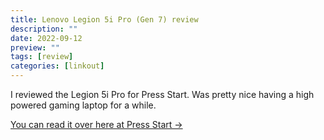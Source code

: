 ```yaml
---
title: Lenovo Legion 5i Pro (Gen 7) review
description: ""
date: 2022-09-12
preview: ""
tags: [review]
categories: [linkout]
---
```


I reviewed the Legion 5i Pro for Press Start. Was pretty nice having a high powered gaming laptop for a while.

[You can read it over here at Press Start →](https://press-start.com.au/reviews/tech/2022/09/12/lenovo-legion-5i-pro-gen-7-review-take-power-with-you/)
